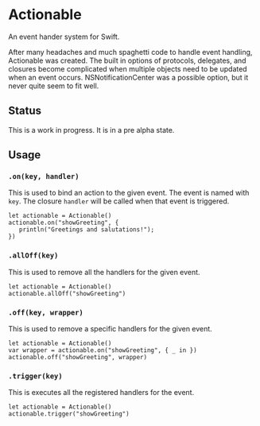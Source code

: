 # Actionable
An event hander system for Swift.

After many headaches and much spaghetti code to handle event handling, Actionable was created. The built in options of protocols, delegates, and closures become complicated when multiple objects need to be updated when an event occurs. NSNotificationCenter was a possible option, but it never quite seem to fit well.



## Status

This is a work in progress. It is in a pre alpha state.



## Usage

### `.on(key, handler)`

This is used to bind an action to the given event. The event is named with `key`. The closure `handler` will be called when that event is triggered.

```
let actionable = Actionable()
actionable.on("showGreeting", {
   println("Greetings and salutations!");
})
```

### `.allOff(key)`

This is used to remove all the handlers for the given event.

```
let actionable = Actionable()
actionable.allOff("showGreeting")
```

### `.off(key, wrapper)`

This is used to remove a specific handlers for the given event.

```
let actionable = Actionable()
var wrapper = actionable.on("showGreeting", { _ in })
actionable.off("showGreeting", wrapper)
```

### `.trigger(key)`

This is executes all the registered handlers for the event.

```
let actionable = Actionable()
actionable.trigger("showGreeting")
```

